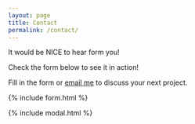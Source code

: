 ```yaml
---
layout: page
title: Contact
permalink: /contact/
---
```


It would be NICE to hear form you! 

Check the form below to see it in action!

Fill in the form or [email me](mailto:{{site.email}}) to discuss your next project.

{% include form.html %}

{% include modal.html %}
